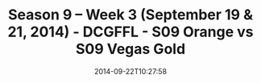 ---
title: Season 9 – Week 3 (September 19 & 21, 2014) - DCGFFL - S09 Orange vs S09 Vegas
  Gold
teams-score:
- team: _teams/s09-orange.md
  score:
- team: _teams/s09-vegas-gold.md
  score: 26
mvp: 'Orange: Bill Cammas / Vegas: Tim Adams'
game-ball: N/A
sportsperson: ''
season: 9
week: 3
date: '2014-09-22T10:27:58'
pageid: 1825-4464-vs-4470
---